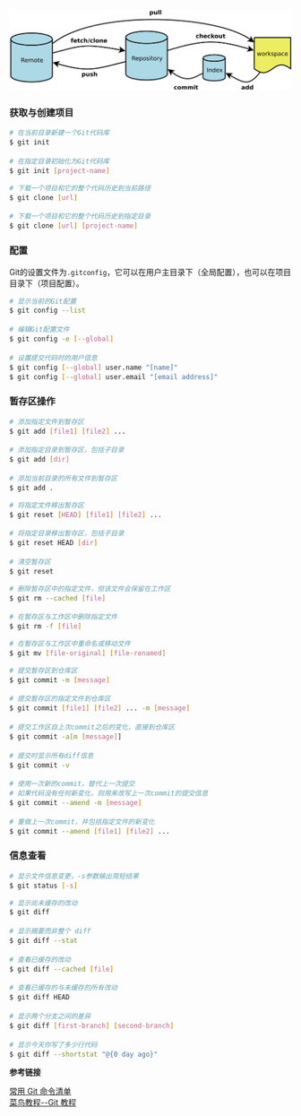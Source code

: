 ![](git常用命令/1.png)

### 获取与创建项目

```bash
# 在当前目录新建一个Git代码库
$ git init

# 在指定目录初始化为Git代码库
$ git init [project-name]
```

```bash
# 下载一个项目和它的整个代码历史到当前路径
$ git clone [url]

# 下载一个项目和它的整个代码历史到指定目录
$ git clone [url] [project-name]
```

### 配置

Git的设置文件为`.gitconfig`，它可以在用户主目录下（全局配置），也可以在项目目录下（项目配置）。

```bash
# 显示当前的Git配置
$ git config --list

# 编辑Git配置文件
$ git config -e [--global]

# 设置提交代码时的用户信息
$ git config [--global] user.name "[name]"
$ git config [--global] user.email "[email address]"
```

### 暂存区操作

```bash
# 添加指定文件到暂存区
$ git add [file1] [file2] ...

# 添加指定目录到暂存区，包括子目录
$ git add [dir]

# 添加当前目录的所有文件到暂存区
$ git add .
```

```bash
# 将指定文件移出暂存区
$ git reset [HEAD] [file1] [file2] ...

# 将指定目录移出暂存区，包括子目录
$ git reset HEAD [dir]

# 清空暂存区
$ git reset
```

```bash
# 删除暂存区中的指定文件，但该文件会保留在工作区
$ git rm --cached [file]

# 在暂存区与工作区中删除指定文件
$ git rm -f [file]
```

```bash
# 在暂存区与工作区中重命名或移动文件
$ git mv [file-original] [file-renamed]
```

```bash
# 提交暂存区到仓库区
$ git commit -m [message]

# 提交暂存区的指定文件到仓库区
$ git commit [file1] [file2] ... -m [message]

# 提交工作区自上次commit之后的变化，直接到仓库区
$ git commit -a[m [message]]

# 提交时显示所有diff信息
$ git commit -v

# 使用一次新的commit，替代上一次提交
# 如果代码没有任何新变化，则用来改写上一次commit的提交信息
$ git commit --amend -m [message]

# 重做上一次commit，并包括指定文件的新变化
$ git commit --amend [file1] [file2] ...
```

### 信息查看

```bash
# 显示文件信息变更，-s参数输出简短结果
$ git status [-s]
```

```bash
# 显示尚未缓存的改动
$ git diff

# 显示摘要而非整个 diff
$ git diff --stat

# 查看已缓存的改动
$ git diff --cached [file]

# 查看已缓存的与未缓存的所有改动
$ git diff HEAD

# 显示两个分支之间的差异
$ git diff [first-branch] [second-branch]

# 显示今天你写了多少行代码
$ git diff --shortstat "@{0 day ago}"
```

**参考链接**

[常用 Git 命令清单](http://www.ruanyifeng.com/blog/2015/12/git-cheat-sheet.html)</br>
[菜鸟教程--Git 教程](http://www.runoob.com/git/git-basic-operations.html)

